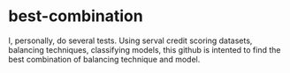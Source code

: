 # best-combination
I, personally, do several tests. Using serval credit scoring datasets, balancing techniques, classifying models, this github is intented to find the best combination of balancing technique and model.
